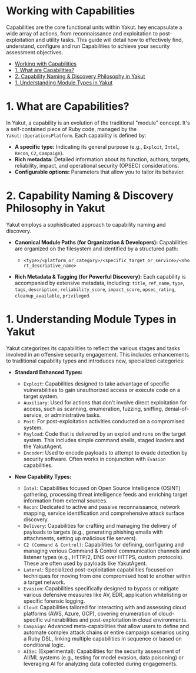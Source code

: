# Working with Capabilities

Capabilities are the core functional units within Yakut. hey encapsulate a wide array of
actions, from reconnaissance and exploitation to post-exploitation and utility tasks.
This guide will detail how to effectively find, understand, configure and run
Capabilities to achieve your security assessment objectives.

- [Working with Capabilities](#working-with-capabilities)
- [1. What are Capabilities?](#1-what-are-capabilities)
- [2. Capability Naming \& Discovery Philosophy in Yakut](#2-capability-naming--discovery-philosophy-in-yakut)
- [1. Understanding Module Types in Yakut](#1-understanding-module-types-in-yakut)

# 1. What are Capabilities?

In Yakut, a capability is an evolution of the traditional "module" concept. It's a
self-contained piece of Ruby code, managed by the `Yakut::OperationsPlatform`. Each
capability is defined by:

- **A specific type:** Indicating its general purpose (e.g., `Exploit`, `Intel`, `Recon`, `C2`, `Campaign`).
- **Rich metadata:** Detailed information about its function, authors, targets, reliability, impact, and operational security (OPSEC) considerations.
- **Configurable options:** Parameters that allow you to tailor its behavior.

# 2. Capability Naming & Discovery Philosophy in Yakut

Yakut employs a sophisticated approach to capability naming and discovery.

- **Canonical Module Paths (for Organization & Developers):** Capabilities are organized on the filesystem and identified by a structured path:

  - `<type>/<platform_or_category>/<specific_target_or_service>/<short_descriptive_name>`

- **Rich Metadata & Tagging (for Powerful Discovery):** Each capability is accompanied by extensive metadata, including: `title`, `ref_name`, `type`, `tags`, `description`, `reliability_score`, `impact_score`, `opsec_rating`, `cleanup_available`, `privileged`.

# 1. Understanding Module Types in Yakut

Yakut categorizes its capabilities to reflect the various stages and tasks involved in an
offensive security engagement. This includes enhancements to traditional capability types
and introduces new, specialized categories:

- **Standard Enhanced Types:**

  - `Exploit`: Capabilities designed to take advantage of specific vulnerabilities to gain unauthorized access or execute code on a target system.
  - `Auxiliary`: Used for actions that don't involve direct exploitation for access, such as scanning, enumeration, fuzzing, sniffing, denial-of-service, or administrative tasks.
  - `Post`: For post-exploitation activities conducted on a compromised system.
  - `Payload`: Code that is delivered by an exploit and runs on the target system. This includes simple command shells, staged loaders and the YakutAgent.
  - `Encoder`: Used to encode payloads to attempt to evade detection by security software. Often works in conjunction with `Evasion` capabilities.

- **New Capability Types:**
  - `Intel`: Capabilities focused on Open Source Intelligence (OSINT) gathering, processing threat intelligence feeds and enriching target information from external sources.
  - `Recon`: Dedicated to active and passive reconnaissance, network mapping, service identification and comprehensive attack surface discovery.
  - `Delivery`: Capabilities for crafting and managing the delivery of payloads to targets (e.g., generating phishing emails with attachments, setting up malicious file servers).
  - `C2 (Command & Control)`: Capabilities for defining, configuring and managing verious Command & Control communication channels and listener types (e.g., HTTP/2, DNS over HTTPS, custom protocols). These are often used by payloads like YakutAgent.
  - `Lateral`: Specialized post-exploitation capabilities focused on techniques for moving from one compromised host to another within a target network.
  - `Evasion`: Capabilities specifically designed to bypass or mitigate various defensive measures like AV, EDR, application whitelisting or specific forensic logging.
  - `Cloud`: Capabilities tailored for interacting with and assessing cloud platforms (AWS, Azure, GCP), covering enumeration of cloud-specific vulnerabilities and post-exploitation in cloud environments.
  - `Campaign`: Advanced meta-capabilities that allow users to define and automate complex attack chains or entire campaign scenarios using a Ruby DSL, linking multiple capabilities in sequence or based on conditional logic.
  - `AISec` (Experimental): Capabilities for the security assessment of AI/ML systems (e.g., testing for model evasion, data poisoning) or leveraging AI for analyzing data collected during engagements.
